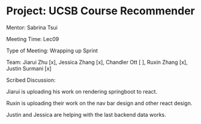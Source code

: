 # Project: UCSB Course Recommender

Mentor: Sabrina Tsui

Meeting Time: Lec09

Type of Meeting: Wrapping up Sprint

Team:  Jiarui Zhu [x], Jessica Zhang [x], Chandler Ott [ ], Ruxin Zhang [x], Justin Surmani [x]

Scribed Discussion:

Jiarui is uploading his work on rendering springboot to react. 

Ruxin is uploading their work on the nav bar design and other react design.

Justin and Jessica are helping with the last backend data works. 
